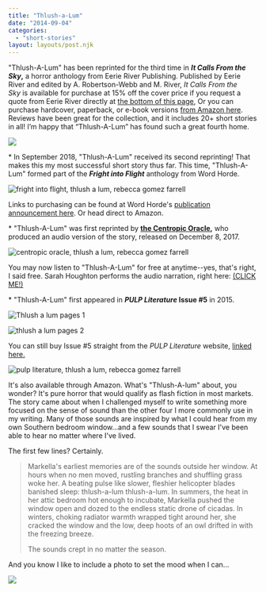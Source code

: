 ```yaml
---
title: "Thlush-a-Lum"
date: "2014-09-04"
categories:
  - "short-stories"
layout: layouts/post.njk
---
```


"Thlush-A-Lum" has been reprinted for the third time in **_It Calls From the Sky_,** a horror anthology from Eerie River Publishing. Published by Eerie River and edited by A. Robertson-Webb and M. River, _It Calls From the Sky_ is available for purchase at 15% off the cover price if you request a quote from Eerie River directly at [the bottom of this page](https://www.eerieriverpublishing.com/store), Or you can purchase hardcover, paperback, or e-book versions [from Amazon here](https://www.amazon.com/Calls-Sky-Terrifying-Tales-Above/dp/1777275040/ref=tmm_hrd_swatch_0?_encoding=UTF8&qid=&sr=). Reviews have been great for the collection, and it includes 20+ short stories in all! I’m happy that “Thlush-A-Lum” has found such a great fourth home.

![](https://d2ypg8o05lff0b.cloudfront.net/wp-content/uploads/sites/3/pages/It-Call-From.gif)

\* In September 2018, "Thlush-A-Lum" received its second reprinting! That makes this my most successful short story thus far. This time, "Thlush-A-Lum" formed part of the **_Fright into Flight_** anthology from Word Horde.

![fright into flight, thlush a lum, rebecca gomez farrell](https://d2ypg8o05lff0b.cloudfront.net/wp-content/uploads/sites/3/pages/Fright-into-flight-663x1024.jpg)

Links to purchasing can be found at Word Horde's [publication announcement here](https://wordhorde.com/take-wing-with-our-new-anthology-flight-into-fright-available-today/). Or head direct to Amazon.

\* "Thlush-A-Lum" was first reprinted by **[the Centropic Oracle](http://www.centropicoracle.com/),** who produced an audio version of the story, released on December 8, 2017.

![centropic oracle, thlush a lum, rebecca gomez farrell](https://d2ypg8o05lff0b.cloudfront.net/wp-content/uploads/sites/3/pages/centropic-oracle.jpg)

You may now listen to "Thlush-A-Lum" for free at anytime--yes, that's right, I said free. Sarah Houghton performs the audio narration, right here: [(CLICK ME!)](http://centropicoracle.com/library/F0041_Thlush-A-Lum.php)

\* "Thlush-A-Lum" first appeared in **_PULP Literature_ Issue #5** in 2015.

![Thlush a lum pages 1](https://d2ypg8o05lff0b.cloudfront.net/wp-content/uploads/sites/3/pages/Thlush-a-lum-pages-1-375x500.jpg)

![thlush a lum pages 2](https://d2ypg8o05lff0b.cloudfront.net/wp-content/uploads/sites/3/pages/thlush-a-lum-pages-2-375x500.jpg)

You can still buy Issue #5 straight from the _PULP Literature_ website, [linked here.](http://pulpliterature.com/product-category/pulp-literature/issue-5-winter-2015/)

![pulp literature, thlush a lum, rebecca gomez farrell](https://d2ypg8o05lff0b.cloudfront.net/wp-content/uploads/sites/3/pages/Pulp-Literature-5-682x1024.jpg)

It's also available through Amazon. What's "Thlush-A-lum" about, you wonder? It's pure horror that would qualify as flash fiction in most markets. The story came about when I challenged myself to write something more focused on the sense of sound than the other four I more commonly use in my writing. Many of those sounds are inspired by what I could hear from my own Southern bedroom window...and a few sounds that I swear I've been able to hear no matter where I've lived.

The first few lines? Certainly.

> Markella's earliest memories are of the sounds outside her window. At hours when no men moved, rustling branches and shuffling grass woke her. A beating pulse like slower, fleshier helicopter blades banished sleep: thlush-a-lum thlush-a-lum. In summers, the heat in her attic bedroom hot enough to incubate, Markella pushed the window open and dozed to the endless static drone of cicadas. In winters, choking radiator warmth wrapped tight around her, she cracked the window and the low, deep hoots of an owl drifted in with the freezing breeze.
>
> The sounds crept in no matter the season.

And you know I like to include a photo to set the mood when I can...

[![](https://images.unsplash.com/photo-1535231540604-72e8fbaf8cdb?ixlib=rb-1.2.1&q=80&fm=jpg&crop=entropy&cs=tinysrgb&w=1080&fit=max&ixid=eyJhcHBfaWQiOjQ1NDExfQ)](https://images.unsplash.com/photo-1535231540604-72e8fbaf8cdb?ixlib=rb-1.2.1&q=80&fm=jpg&crop=entropy&cs=tinysrgb&w=1080&fit=max&ixid=eyJhcHBfaWQiOjQ1NDExfQ)

